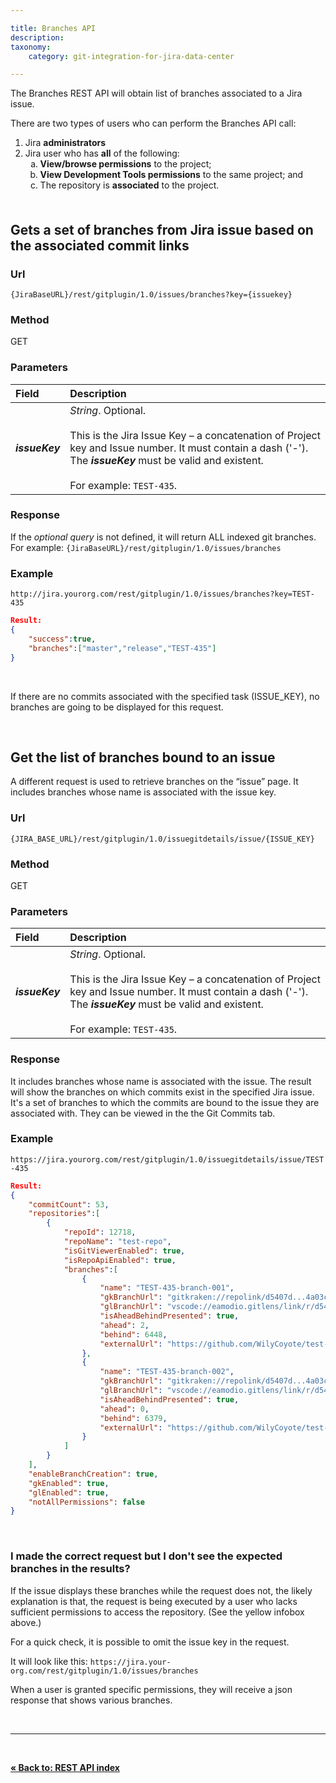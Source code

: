 ```yaml
---

title: Branches API
description:
taxonomy:
    category: git-integration-for-jira-data-center

---
```


The Branches REST API will obtain list of branches associated to a Jira issue.

<div class="bbb-callout bbb--alert">
    <div class="irow">
    <div class="ilogobox">
        <span class="logoimg"></span>
    </div>
    <div class="imsgbox">
        There are two types of users who can perform the Branches API call:
        <ol style='margin-bottom:-10px'>
            <li>Jira <b>administrators</b></li>
            <li>Jira user who has <b>all</b> of the following:
            <ol type='a'>
                <li><b>View/browse permissions</b> to the project;</li>
                <li><b>View Development Tools permissions</b> to the same project; and</li>
                <li>The repository is <b>associated</b> to the project.</li>
            </ol>
            </li>
        </ol>
    </div>
    </div>
</div>

&nbsp;

## Gets a set of branches from Jira issue based on the associated commit links

### Url
`{JiraBaseURL}/rest/gitplugin/1.0/issues/branches?key={issuekey}`

### Method
GET

### Parameters

| Field | Description |
| :--- | :--- |
| _**issueKey**_ | _String_. Optional.<br><br>This is the Jira Issue Key – a concatenation of Project key and Issue number. It must contain a dash ('-'). The _**issueKey**_ must be valid and existent.<br><br>For example: `TEST-435`. |

### Response

If the _optional query_ is not defined, it will return ALL indexed git branches. For example: `{JiraBaseURL}/rest/gitplugin/1.0/issues/branches`

### Example

`http://jira.yourorg.com/rest/gitplugin/1.0/issues/branches?key=TEST-435`

```json
Result:
{
    "success":true,
    "branches":["master","release","TEST-435"]
}
```

&nbsp;

<div class="bbb-callout bbb--alert">
    <div class="irow">
    <div class="ilogobox">
        <span class="logoimg"></span>
    </div>
    <div class="imsgbox">
        If there are no commits associated with the specified task (ISSUE_KEY), no branches are going to be displayed for this request.
    </div>
    </div>
</div>

&nbsp;

## Get the list of branches bound to an issue

A different request is used to retrieve branches on the “issue” page. It includes branches whose name is associated with the issue key.

### Url
`{JIRA_BASE_URL}/rest/gitplugin/1.0/issuegitdetails/issue/{ISSUE_KEY}`


### Method
GET

### Parameters

| Field | Description |
| :--- | :--- |
| _**issueKey**_ | _String_. Optional.<br><br>This is the Jira Issue Key – a concatenation of Project key and Issue number. It must contain a dash ('-'). The _**issueKey**_ must be valid and existent.<br><br>For example: `TEST-435`. |

### Response

It includes branches whose name is associated with the issue. The result will show the branches on which commits exist in the specified Jira issue. It's a set of branches to which the commits are bound to the issue they are associated with. They can be viewed in the the Git Commits tab.

### Example

`https://jira.yourorg.com/rest/gitplugin/1.0/issuegitdetails/issue/TEST-435`

```json
Result:
{
    "commitCount": 53,
    "repositories":[
        {
            "repoId": 12718,
            "repoName": "test-repo",
            "isGitViewerEnabled": true,
            "isRepoApiEnabled": true,
            "branches":[
                {
                    "name": "TEST-435-branch-001",
                    "gkBranchUrl": "gitkraken://repolink/d5407d...4a03c/branch/TEST-435-branch-001?url=https%3A%2F%2Fgithub.com%2FWilyCoyote%2Ftest-repo.git",
                    "glBranchUrl": "vscode://eamodio.gitlens/link/r/d5407d...4a03c/b/TEST-435-branch-001?url=https%3A%2F%2Fgithub.com%2FWilyCoyote%2Ftest-repo.git",
                    "isAheadBehindPresented": true,
                    "ahead": 2,
                    "behind": 6448,
                    "externalUrl": "https://github.com/WilyCoyote/test-repo/tree/TEST-435-branch-001"
                },
                {
                    "name": "TEST-435-branch-002",
                    "gkBranchUrl": "gitkraken://repolink/d5407d...4a03c/branch/TEST-435-branch-002?url=https%3A%2F%2Fgithub.com%2FWilyCoyote%2Ftest-repo.git",
                    "glBranchUrl": "vscode://eamodio.gitlens/link/r/d5407d...4a03c/b/GIT-4932?url=https%3A%2F%2Fgithub.com%2FWilyCoyote%2Ftest-repo.git",
                    "isAheadBehindPresented": true,
                    "ahead": 0,
                    "behind": 6379,
                    "externalUrl": "https://github.com/WilyCoyote/test-repo/tree/TEST-435-branch-002"
                }
            ]
        }
    ],
    "enableBranchCreation": true,
    "gkEnabled": true,
    "glEnabled": true,
    "notAllPermissions": false
}
```

&nbsp;

### I made the correct request but I don't see the expected branches in the results?

If the issue displays these branches while the request does not, the likely explanation is that, the request is being executed by a user who lacks sufficient permissions to access the repository. (See the yellow infobox above.)

For a quick check, it is possible to omit the issue key in the request.

It will look like this: `https://jira.your-org.com/rest/gitplugin/1.0/issues/branches`

When a user is granted specific permissions, they will receive a json response that shows various branches.

&nbsp;
<hr>
&nbsp;


**[« Back to: REST API index](/git-integration-for-jira-data-center/rest-api-gij-self-managed)**

